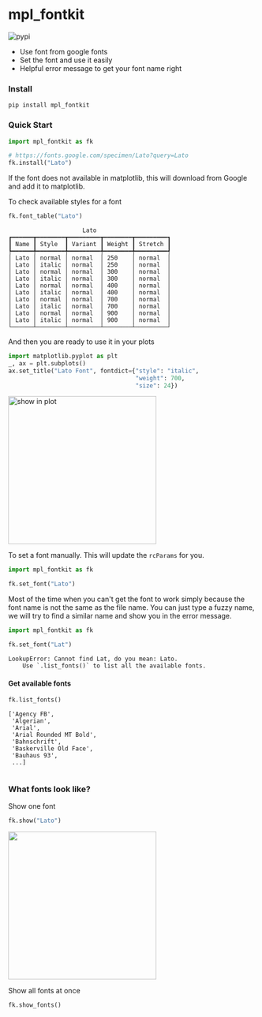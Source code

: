 # mpl_fontkit

![pypi](https://flat.badgen.net/pypi/v/mpl_fontkit?color=blue)

- Use font from google fonts
- Set the font and use it easily
- Helpful error message to get your font name right

### Install

```shell
pip install mpl_fontkit
```

### Quick Start

```python
import mpl_fontkit as fk

# https://fonts.google.com/specimen/Lato?query=Lato
fk.install("Lato")
```
If the font does not available in matplotlib,
this will download from Google and add it to
matplotlib.

To check available styles for a font
```python
fk.font_table("Lato")
```
```text
                     Lato                     
┏━━━━━━┳━━━━━━━━┳━━━━━━━━━┳━━━━━━━━┳━━━━━━━━━┓
┃ Name ┃ Style  ┃ Variant ┃ Weight ┃ Stretch ┃
┡━━━━━━╇━━━━━━━━╇━━━━━━━━━╇━━━━━━━━╇━━━━━━━━━┩
│ Lato │ normal │ normal  │ 250    │ normal  │
│ Lato │ italic │ normal  │ 250    │ normal  │
│ Lato │ normal │ normal  │ 300    │ normal  │
│ Lato │ italic │ normal  │ 300    │ normal  │
│ Lato │ normal │ normal  │ 400    │ normal  │
│ Lato │ italic │ normal  │ 400    │ normal  │
│ Lato │ normal │ normal  │ 700    │ normal  │
│ Lato │ italic │ normal  │ 700    │ normal  │
│ Lato │ normal │ normal  │ 900    │ normal  │
│ Lato │ italic │ normal  │ 900    │ normal  │
└──────┴────────┴─────────┴────────┴─────────┘
```

And then you are ready to use it in your plots

```python
import matplotlib.pyplot as plt
_, ax = plt.subplots()
ax.set_title("Lato Font", fontdict={"style": "italic", 
                                    "weight": 700, 
                                    "size": 24})
```
<img src="https://raw.githubusercontent.com/Mr-Milk/mpl-fontkit/main/images/in_plot.svg" alt="show in plot" width="300">

To set a font manually. 
This will update the `rcParams` for you.

```python
import mpl_fontkit as fk

fk.set_font("Lato")
```

Most of the time when you can't get the font to work
simply because the font name is not the same as the file name.
You can just type a fuzzy name, we will try to find
a similar name and show you in the error message.

```python
import mpl_fontkit as fk

fk.set_font("Lat")
```
```text
LookupError: Cannot find Lat, do you mean: Lato. 
    Use `.list_fonts()` to list all the available fonts.
```

#### Get available fonts

```python
fk.list_fonts()
```
```shell
['Agency FB',
 'Algerian',
 'Arial',
 'Arial Rounded MT Bold',
 'Bahnschrift',
 'Baskerville Old Face',
 'Bauhaus 93',
 ...]
 
 ```

### What fonts look like?

Show one font
```python
fk.show("Lato")
```
<img src="https://raw.githubusercontent.com/Mr-Milk/mpl-fontkit/main/images/show.svg" width="300">

Show all fonts at once
```python
fk.show_fonts()
```